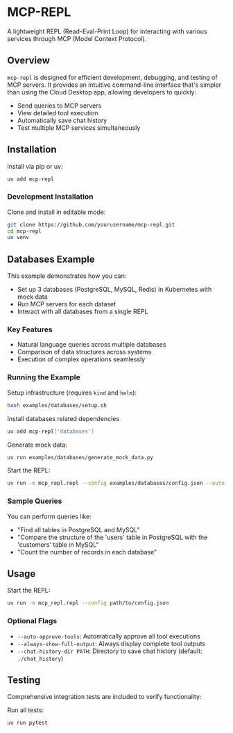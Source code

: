 # MCP-REPL

A lightweight REPL (Read-Eval-Print Loop) for interacting with various services through MCP (Model Context Protocol).

## Overview

`mcp-repl` is designed for efficient development, debugging, and testing of MCP servers. It provides an intuitive command-line interface that's simpler than using the Cloud Desktop app, allowing developers to quickly:

- Send queries to MCP servers
- View detailed tool execution
- Automatically save chat history
- Test multiple MCP services simultaneously

## Installation

Install via pip or uv:

```bash
uv add mcp-repl
```

### Development Installation

Clone and install in editable mode:

```bash
git clone https://github.com/yourusername/mcp-repl.git
cd mcp-repl
uv venv
```

## Databases Example

This example demonstrates how you can:

- Set up 3 databases (PostgreSQL, MySQL, Redis) in Kubernetes with mock data
- Run MCP servers for each dataset
- Interact with all databases from a single REPL

### Key Features

- Natural language queries across multiple databases
- Comparison of data structures across systems
- Execution of complex operations seamlessly

### Running the Example

Setup infrastructure (requires `kind` and `helm`):

```bash
bash examples/databases/setup.sh
```

Install databases related dependencies
```bash
uv add mcp-repl['databases']
```

Generate mock data:

```bash
uv run examples/databases/generate_mock_data.py
```

Start the REPL:

```bash
uv run -m mcp_repl.repl --config examples/databases/config.json --auto-approve-tools
```

### Sample Queries

You can perform queries like:

- "Find all tables in PostgreSQL and MySQL"
- "Compare the structure of the 'users' table in PostgreSQL with the 'customers' table in MySQL"
- "Count the number of records in each database"

## Usage

Start the REPL:

```bash
uv run -m mcp_repl.repl --config path/to/config.json
```

### Optional Flags

- `--auto-approve-tools`: Automatically approve all tool executions
- `--always-show-full-output`: Always display complete tool outputs
- `--chat-history-dir PATH`: Directory to save chat history (default: `./chat_history`)

## Testing

Comprehensive integration tests are included to verify functionality:

Run all tests:

```bash
uv run pytest
```
